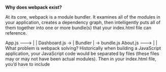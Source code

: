 **Why does webpack exist?**


At its core, webpack is a module bundler. It examines all of the modules in your application, creates a dependency graph, then intelligently puts all of them together into one or more bundle(s) that your index.html file can reference.

App.js --->     |         |
Dashboard.js -> | Bundler | -> bundle.js
About.js --->   |         |
What problem is webpack solving?
Historically when building a JavaScript application, your JavaScript code would be separated by files (these files may or may not have been actual modules). Then in your index.html file, you’d have to include <script> tags to every JavaScript file you had.
```
<body>

  ...

  <script src="http://cdnjs.cloudflare.com/ajax/libs/jquery/2.1.4/jquery.min.js"></script>
  <script src="libs/react.min.js"></script>
  <script src='src/admin.js'></script>
  <script src='src/dashboard.js'></script>
  <script src='src/api.js'></script>
  <script src='src/auth.js'></script>
  <script src='src/rickastley.js'></script>
</body>
```
Not only was this tedious, but it was also error-prone. There were the obvious issues like typos or forgetting to include a file, but more than that, the order of the <script> tags mattered. If you loaded a script that depended on React before loading the React script, things would break. Because webpack (intelligently) creates a bundle for you, both of those problems go away. You don’t have to worry about forgetting a <script> and you don’t have to worry about the order.
```
<body>

  ...

  <script src='dist/bundle.js'></script>
</body>
```
As we’ll soon see, the “module bundling” aspect is just one part of webpack. If needed, you’re also able to tell webpack to make certain transformations on your modules before adding them to the bundle. Examples might include transforming SASS/LESS to regular CSS or “modern JavaScript” to ES5 that the browser can understand.

**Installing webpack** 
Assuming you’ve initialized a new project with npm, there are two packages you need to install to use webpack, webpack and webpack-cli.

``` npm install webpack webpack-cli --save-dev ``` 

Once you’ve installed webpack and webpack-cli, it’s time to start configuring webpack. To do that, you’ll create a webpack.config.js file that exports an object. Naturally, this object is where all the configuration settings for webpack will go.


module.exports = {}
Remember, the whole point of webpack is to “examine all of your modules, (optionally) transform them, then intelligently put all of them together into one or more bundle(s)” If you think about that process, in order to do that, webpack needs to know three things.

**The entry point of your application** 

Which transformations, if any, to make on your code
The location to put the newly formed bundle(s)
The entry point
Whenever your application is composed of modules, there’s always a single module that is the entry point of your application. It’s the module that kicks everything off. Typically, it’s an index.js file. Something like this.
```
index.js
  imports about.js
  imports dashboard.js
    imports graph.js
    imports auth.js
      imports api.js
      ```
If we give webpack the path to this entry file, it’ll use that to create the dependency graph of our application (much like we did above, except… better). To do that, you add an entry property to your webpack config which points to your entry file.

// webpack.config.js

module.exports = {
  entry: './app/index.js'
}
Transformations with Loaders
Now that webpack knows the entry file, the next thing we need to tell it is what transformations to run on our code. To do this, we’ll use what are called “loaders”.

Out of the box, when webpack is building its dependency graph by examining all of your import/require() statements, it’s only able to process JavaScript and JSON files.
```
import auth from './api/auth' // 👍
import config from './utils/config.json' // 👍
import './styles.css' // ⁉️
import logo from './assets/logo.svg' // ⁉️
```
There’s a very good chance that you’re going to want your dependency tree to be made up of more than just JS and JSON files - i.e., you’re going to want to be able to import .css files, .svg files, images, etc, as we’re doing above. This is where “loaders” can help us out. The primary purpose of a loader, as the name suggests, is to give webpack the ability to process more than just JavaScript and JSON files.

The first step to adding any loader is to download it. Because we want to add the ability to import .svg files in our app, we’ll download the svg-inline-loader from npm.

npm install svg-inline-loader --save-dev
Next, we need to add it to our webpack config. All of the information for your loaders will go into an array of objects under module.rules.

// webpack.config.js

module.exports = {
  entry: './app/index.js',
  module: {
    rules: []
  }
}
Now there are two pieces of information we need to give webpack about each loader. First, the type of file we want to run the loader on (in our case, all .svg files). Second, the loader to use on that file type (in our case, svg-inline-loader).

To do this, we’ll have an object with two properties, test and use. test will be a regex to match the file path and use will be the name of the loader we want to use.

// webpack.config.js

module.exports = {
  entry: './app/index.js',
  module: {
    rules: [
      { test: /\.svg$/, use: 'svg-inline-loader' }
    ]
  }
}
Now anywhere in our app, we’ll be able to import .svg files. What about our .css files though? Let’s add a loader for that as well. We’ll use the css-loader.

npm install css-loader --save-dev
// webpack.config.js

module.exports = {
  entry: './app/index.js',
  module: {
    rules: [
      { test: /\.svg$/, use: 'svg-inline-loader' },
      { test: /\.css$/, use: 'css-loader' }
    ]
  }
}
Now anywhere in our app, we can import .svg and .css files. However, there’s still one more loader we need to add to get our styles to work properly. Right now, because of our css-loader, we’re able to import .css files. However, that doesn’t mean those styles are being injected into the DOM. What we really want to do is import a CSS file then have webpack put all of that CSS in a <style> tag in the DOM so they’re active on the page. To do that, we’ll use the style-loader.

npm install style-loader --save-dev
// webpack.config.js

module.exports = {
  entry: './app/index.js',
  module: {
    rules: [
      { test: /\.svg$/, use: 'svg-inline-loader' },
      { test: /\.css$/, use: [ 'style-loader', 'css-loader' ] }
    ]
  }
}
Notice, because we now have two loaders for our .css rule, we change use to be an array. Also, notice that we have style-loader before css-loader. This is important. Webpack will process those in reverse order. So css-loader will interpret the import './styles.css' line then style-loader will inject that CSS into the DOM.

As we just saw with style-loader, loaders can do more than just allow you to import certain file types. They’re also able to run transformations on files before they get added to the final output bundle. The most popular is transforming “next generation JavaScript” to the JavaScript of today that browsers can understand using Babel. To do this, you can use the babel-loader on every .js file.

npm install babel-loader --save-dev
// webpack.config.js

module.exports = {
  entry: './app/index.js',
  module: {
    rules: [
      { test: /\.svg$/, use: 'svg-inline-loader' },
      { test: /\.css$/, use: [ 'style-loader', 'css-loader' ] },
      { test: /\.(js)$/, use: 'babel-loader' }
    ]
  }
}
